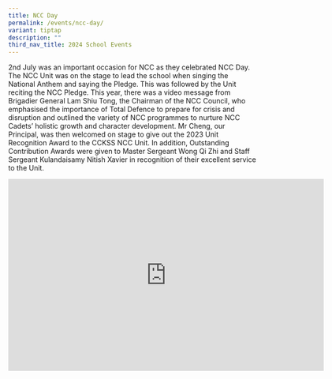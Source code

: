 ```yaml
---
title: NCC Day
permalink: /events/ncc-day/
variant: tiptap
description: ""
third_nav_title: 2024 School Events
---
```

<p>2nd July was an important occasion for NCC as they celebrated NCC Day.
The NCC Unit was on the stage to lead the school when singing the National
Anthem and saying the Pledge. This was followed by the Unit reciting the
NCC Pledge. This year, there was a video message from Brigadier General
Lam Shiu Tong, the Chairman of the NCC Council, who emphasised the importance
of Total Defence to prepare for crisis and disruption and outlined the
variety of NCC programmes to nurture NCC Cadets’ holistic growth and character
development. Mr Cheng, our Principal, was then welcomed on stage to give
out the 2023 Unit Recognition Award to the CCKSS NCC Unit. In addition,
Outstanding Contribution Awards were given to Master Sergeant Wong Qi Zhi
and Staff Sergeant Kulandaisamy Nitish Xavier in recognition of their excellent
service to the Unit.</p>
<p></p>
<div class="iframe-wrapper">
<iframe height="389" width="640" allowfullscreen="true" frameborder="0" src="https://docs.google.com/presentation/d/e/2PACX-1vRMjgbAAfmKSqDs0iYaZVOhQjgtaPYksg3ZXHxB1OXP_0Lzpc_bxStT18_HAiY2dw/embed?start=true&amp;loop=true&amp;delayms=3000"></iframe>
</div>
<p></p>